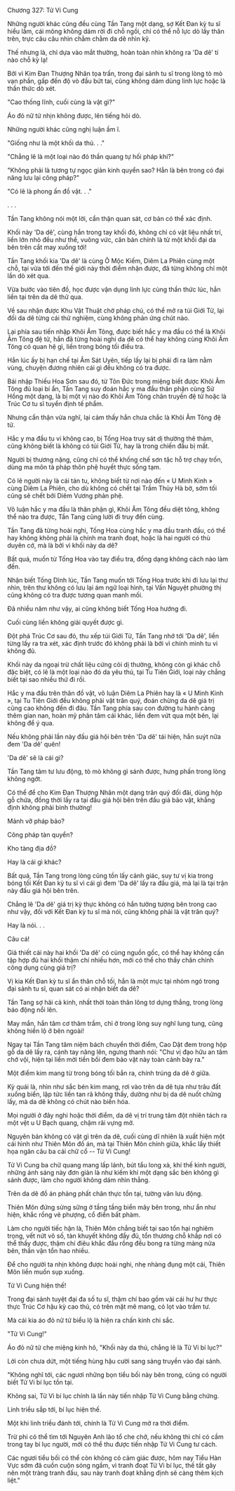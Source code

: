 




Chương 327: Tử Vi Cung


Những người khác cũng đều cùng Tần Tang một dạng, sợ Kết Đan kỳ tu sĩ hiểu lầm, cái mông không dám rời đi chỗ ngồi, chỉ có thể nỗ lực dò lấy thân trên, trực câu câu nhìn chằm chằm da dê nhìn kỹ.

Thế nhưng là, chỉ dựa vào mắt thường, hoàn toàn nhìn không ra 'Da dê' tí nào chỗ kỳ lạ!

Bởi vì Kim Đan Thượng Nhân tọa trấn, trong đại sảnh tu sĩ trong lòng tò mò vạn phần, gấp đến độ vò đầu bứt tai, cũng không dám dùng linh lực hoặc là thần thức dò xét.

"Cao thống lĩnh, cuối cùng là vật gì?"

Áo đỏ nữ tử nhịn không được, lên tiếng hỏi dò.

Những người khác cũng nghị luận ầm ĩ.

"Giống như là một khối da thú. . ."

"Chẳng lẽ là một loại nào đó thần quang tự hối pháp khí?"

"Không phải là tương tự ngọc giản kinh quyển sao? Hẳn là bên trong có đại năng lưu lại công pháp?"

"Có lẽ là phong ấn đồ vật. . ."

. . .

Tần Tang không nói một lời, cẩn thận quan sát, cơ bản có thể xác định.

Khối này 'Da dê', cùng hắn trong tay khối đó, không chỉ có vật liệu nhất trí, liền lớn nhỏ đều như thế, vuông vức, căn bản chính là từ một khối đại da bên trên cắt may xuống tới!

Tần Tang khối kia 'Da dê' là cùng Ô Mộc Kiếm, Diêm La Phiên cùng một chỗ, tại vừa tới đến thế giới này thời điểm nhận được, đã từng không chỉ một lần dò xét qua.

Vừa bước vào tiên đồ, học được vận dụng linh lực cùng thần thức lúc, hắn liền tại trên da dê thử qua.

Về sau nhận được Khu Vật Thuật chờ pháp chú, có thể mở ra túi Giới Tử, lại đối da dê từng cái thử nghiệm, cùng không phản ứng chút nào.

Lại phía sau tiến nhập Khôi Âm Tông, được biết hắc y ma đầu có thể là Khôi Âm Tông đệ tử, hắn đã từng hoài nghi da dê có thể hay không cùng Khôi Âm Tông có quan hệ gì, liền trong bóng tối điều tra.

Hắn lúc ấy bị hạn chế tại Âm Sát Uyên, tiếp lấy lại bị phái đi ra làm nằm vùng, chuyện đương nhiên cái gì đều không có tra được.

Bái nhập Thiếu Hoa Sơn sau đó, từ Tôn Đức trong miệng biết được Khôi Âm Tông đủ loại bí ẩn, Tần Tang suy đoán hắc y ma đầu thân phận cùng Sử Hồng một dạng, là bị một vị nào đó Khôi Âm Tông chân truyền đệ tử hoặc là Trúc Cơ tu sĩ tuyển định tế phẩm.

Nhưng cẩn thận vừa nghĩ, lại cảm thấy hắn chưa chắc là Khôi Âm Tông đệ tử.

Hắc y ma đầu tu vi không cao, bị Tống Hoa truy sát dị thường thê thảm, cũng không biết là không có túi Giới Tử, hay là trong chiến đấu bị mất.

Người bị thương nặng, cũng chỉ có thể khống chế sơn tặc hỗ trợ chạy trốn, dùng ma môn tà pháp thôn phệ huyết thực sống tạm.

Có lẽ người này là cái tán tu, không biết từ nơi nào đến « U Minh Kinh » cùng Diêm La Phiên, cho dù không có chết tại Trầm Thủy Hà bờ, sớm tối cũng sẽ chết bởi Diêm Vương phản phệ.

Vô luận hắc y ma đầu là thân phận gì, Khôi Âm Tông đều diệt tông, không thể nào tra được, Tần Tang cũng lười đi truy đến cùng.

Tần Tang đã từng hoài nghi, Tống Hoa cùng hắc y ma đầu tranh đấu, có thể hay không không phải là chính ma tranh đoạt, hoặc là hai người có thù duyên cớ, mà là bởi vì khối này da dê?

Bất quá, muốn từ Tống Hoa vào tay điều tra, đồng dạng không cách nào làm đến.

Nhận biết Tống Dĩnh lúc, Tần Tang muốn tới Tống Hoa trước khi đi lưu lại thư nhìn, trên thư không có lưu lại ám ngữ loại hình, tại Vấn Nguyệt phường thị cũng không có tra được tương quan manh mối.

Đã nhiều năm như vậy, ai cũng không biết Tống Hoa hướng đi.

Cuối cùng liền không giải quyết được gì.

Đột phá Trúc Cơ sau đó, thu xếp túi Giới Tử, Tần Tang nhớ tới 'Da dê', liền từng lấy ra tra xét, xác định trước đó không phải là bởi vì chính mình tu vi không đủ.

Khối này da ngoại trừ chất liệu cứng cỏi dị thường, không còn gì khác chỗ đặc biệt, có lẽ là một loại nào đó da yêu thú, tại Tu Tiên Giới, loại này chẳng biết tại sao nhiều thứ đi rồi.

Hắc y ma đầu trên thân đồ vật, vô luận Diêm La Phiên hay là « U Minh Kinh », tại Tu Tiên Giới đều không phải vật trân quý, đoán chừng da dê giá trị cũng cao không đến đi đâu. Tần Tang phía sau con đường tu hành càng thêm gian nan, hoàn mỹ phân tâm cái khác, liền đem vứt qua một bên, lại không để ý qua.

Nếu không phải lần này đấu giá hội bên trên 'Da dê' tái hiện, hắn suýt nữa đem 'Da dê' quên!

'Da dê' sẽ là cái gì?

Tần Tang tâm tư lưu động, tò mò không gì sánh được, hưng phấn trong lòng không ngớt.

Có thể để cho Kim Đan Thượng Nhân một dạng trân quý đối đãi, dùng hộp gỗ chứa, đồng thời lấy ra tại đấu giá hội bên trên đấu giá bảo vật, khẳng định không phải bình thường!

Mảnh vỡ pháp bảo?

Công pháp tàn quyển?

Kho tàng địa đồ?

Hay là cái gì khác?

Bất quá, Tần Tang trong lòng cũng tồn lấy cảnh giác, suy tư vị kia trong bóng tối Kết Đan kỳ tu sĩ vì cái gì đem 'Da dê' lấy ra đấu giá, mà lại là tại trận này đấu giá hội bên trên.

Chẳng lẽ 'Da dê' giá trị kỳ thực không có hắn tưởng tượng bên trong cao như vậy, đối với Kết Đan kỳ tu sĩ mà nói, cũng không phải là vật trân quý?

Hay là nói. . .

Câu cá!

Giả thiết cái này hai khối 'Da dê' có cùng nguồn gốc, có thể hay không cần tập hợp đủ hai khối thậm chí nhiều hơn, mới có thể cho thấy chân chính công dụng cùng giá trị?

Vị kia Kết Đan kỳ tu sĩ ẩn thân chỗ tối, hẳn là một mực tại nhòm ngó trong đại sảnh tu sĩ, quan sát có ai nhận biết da dê?

Tần Tang sợ hãi cả kinh, nhất thời toàn thân lông tơ dựng thẳng, trong lòng báo động nổi lên.

May mắn, hắn tâm cơ thâm trầm, chỉ ở trong lòng suy nghĩ lung tung, cũng không hiển lộ ở bên ngoài!

Ngay tại Tần Tang tâm niệm bách chuyển thời điểm, Cao Dật đem trong hộp gỗ da dê lấy ra, cánh tay nâng lên, ngưng thanh nói: "Chư vị đạo hữu an tâm chớ vội, hiện tại liền mời tiền bối đem bảo vật này toàn cảnh bày ra."

Một điểm kim mang từ trong bóng tối bắn ra, chính trúng da dê ở giữa.

Kỳ quái là, nhìn như sắc bén kim mang, rơi vào trên da dê tựa như trâu đất xuống biển, lập tức liền tan rã không thấy, dường như bị da dê nuốt chửng lấy, mà da dê không có chút nào biến hóa.

Mọi người ở đây nghi hoặc thời điểm, da dê vị trí trung tâm đột nhiên tách ra một vệt u U Bạch quang, chậm rãi vựng mở.

Nguyên bản không có vật gì trên da dê, cuối cùng dĩ nhiên là xuất hiện một cái hình như Thiên Môn đồ án, mà tại Thiên Môn chính giữa, khắc lấy thiết họa ngân câu ba cái chữ cổ -- Tử Vi Cung!

Tử Vi Cung ba chữ quang mang lấp lánh, bút tẩu long xà, khí thế kinh người, những ánh sáng này đơn giản là như kiếm khí một dạng sắc bén không gì sánh được, làm cho người không dám nhìn thẳng.

Trên da dê đồ án phảng phất chân thực tồn tại, tường vân lưu động.

Thiên Môn đứng sừng sững ở tầng tầng biển mây bên trong, như ẩn như hiện, khắc rồng vẽ phượng, cổ điển bất phàm.

Làm cho người tiếc hận là, Thiên Môn chẳng biết tại sao tổn hại nghiêm trọng, vết nứt vô số, tàn khuyết không đầy đủ, tổn thương chỗ khắp nơi có thể thấy được, thậm chí điêu khắc đầu rồng đều bong ra từng màng nửa bên, thần vận tổn hao nhiều.

Để cho người ta nhịn không được hoài nghi, nhẹ nhàng đụng một cái, Thiên Môn liền muốn sụp xuống.

Tử Vi Cung hiện thế!

Trong đại sảnh tuyệt đại đa số tu sĩ, thậm chí bao gồm vài cái hư hư thực thực Trúc Cơ hậu kỳ cao thủ, có trên mặt mê mang, có lọt vào trầm tư.

Mà cái kia áo đỏ nữ tử biểu lộ là hiện ra chấn kinh chi sắc.

"Tử Vi Cung!"

Áo đỏ nữ tử che miệng kinh hô, "Khối này da thú, chẳng lẽ là Tử Vi bí lục?"

Lời còn chưa dứt, một tiếng hùng hậu cười sang sảng truyền vào đại sảnh.

"Không nghĩ tới, các ngươi những bọn tiểu bối này bên trong, cũng có người biết Tử Vi bí lục tồn tại.

Không sai, Tử Vi bí lục chính là lần này tiến nhập Tử Vi Cung bằng chứng.

Linh triều sắp tới, bí lục hiện thế.

Một khi linh triều đánh tới, chính là Tử Vi Cung mở ra thời điểm.

Trừ phi có thể tìm tới Nguyên Anh lão tổ che chở, nếu không thì chỉ có cầm trong tay bí lục người, mới có thể thu được tiến nhập Tử Vi Cung tư cách.

Các ngươi tiểu bối có thể còn không có cảm giác được, hôm nay Tiểu Hàn Vực sớm đã cuồn cuộn sóng ngầm, vì tranh đoạt Tử Vi bí lục, thế tất gây nên một tràng tranh đấu, sau này tranh đoạt khẳng định sẽ càng thêm kịch liệt."




